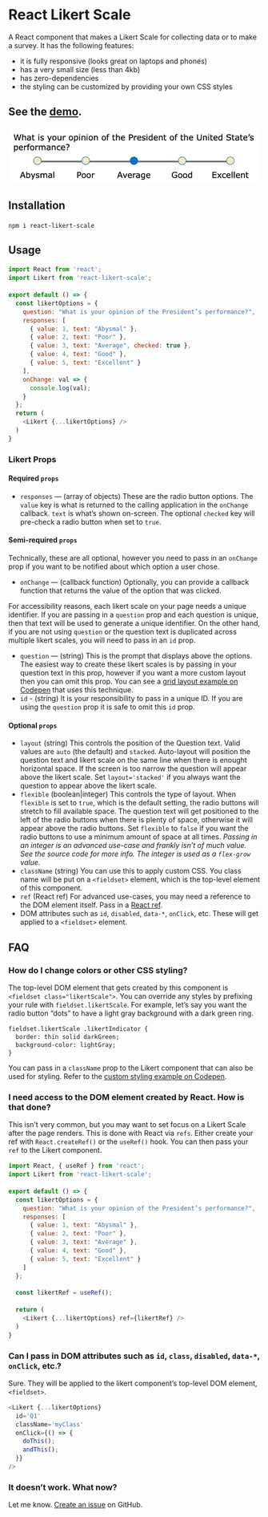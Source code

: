 React Likert Scale
======================================

A React component that makes a Likert Scale for collecting data or to make a survey. It has the
following features:

  * it is fully responsive (looks great on laptops and phones)
  * has a very small size (less than 4kb)
  * has zero-dependencies
  * the styling can be customized by providing your own CSS styles

## See the [demo](https://codepen.io/craig-creeger/full/WNGaJxe).

![Screenshot of Likert component](./likert.png)


## Installation

`npm i react-likert-scale`


## Usage

```javascript
import React from 'react';
import Likert from 'react-likert-scale';

export default () => {
  const likertOptions = {
    question: "What is your opinion of the President’s performance?",
    responses: [
      { value: 1, text: "Abysmal" },
      { value: 2, text: "Poor" },
      { value: 3, text: "Average", checked: true },
      { value: 4, text: "Good" },
      { value: 5, text: "Excellent" }
    ],
    onChange: val => {
      console.log(val);
    }
  };
  return (
    <Likert {...likertOptions} />
  )
}
```

### Likert Props

#### Required `props`

* `responses` — (array of objects) These are the radio button options. The `value` key is what is
  returned to the calling application in the `onChange` callback. `text` is what’s shown on-screen.
  The optional `checked` key will pre-check a radio button when set to `true`.

#### Semi-required `props`

Technically, these are all optional, however you need to pass in an `onChange` prop if you want to be notified about which option a user chose.

* `onChange` — (callback function) Optionally, you can provide a callback function that returns the
  value of the option that was clicked.

For accessibility reasons, each likert scale on your page needs a unique identifier. If you are
passing in a `question` prop and each question is unique, then that text will be used to generate a
unique identifier. On the other hand, if you are not using `question` or the question text is
duplicated across multiple likert scales, you will need to pass in an `id` prop.

* `question` — (string) This is the prompt that displays above the options. The easiest way to
  create these likert scales is by passing in your question text in this prop, however if you want a
  more custom layout then you can omit this prop. You can see a [grid layout example on
  Codepen](https://codepen.io/craig-creeger/pen/mdOOdjK) that uses this technique.
* `id` - (string) It is your responsibility to pass in a unique ID. If you are using the `question`
  prop it is safe to omit this `id` prop.

#### Optional `props`

* `layout` (string) This controls the position of the Question text. Valid values are `auto` (the
  default) and `stacked`. Auto-layout will position the question text and likert scale on the same
  line when there is enought horizontal space. If the screen is too narrow the question will appear
  above the likert scale. Set `layout='stacked'` if you always want the question to appear above the
  likert scale.
* `flexible` (boolean|integer) This controls the type of layout. When `flexible` is set to `true`,
  which is the default setting, the radio buttons will stretch to fill available space. The question
  text will get positioned to the left of the radio buttons when there is plenty of space, otherwise
  it will appear above the radio buttons. Set `flexible` to `false` if you want the radio buttons to
  use a minimum amount of space at all times. _Passing in an integer is an advanced use-case and frankly isn’t of much value. See the source code for more info. The integer is used as a `flex-grow` value._
* `className` (string) You can use this to apply custom CSS. You class name will be put on a
  `<fieldset>` element, which is the top-level element of this component.
* `ref` (React ref) For advanced use-cases, you may need a reference to the DOM element itself. Pass
  in a [React ref](https://reactjs.org/docs/refs-and-the-dom.html).
* DOM attributes such as `id`, `disabled`, `data-*`, `onClick`, etc. These will get applied to a `<fieldset>` element.


## FAQ

### How do I change colors or other CSS styling?

The top-level DOM element that gets created by this component is `<fieldset class="likertScale">`.
You can override any styles by prefixing your rule with `fieldset.likertScale`. For example, let’s
say you want the radio button “dots” to have a light gray background with a dark green ring.

```
fieldset.likertScale .likertIndicator {
  border: thin solid darkGreen;
  background-color: lightGray;
}
```

You can pass in a `className` prop to the Likert component that can also be used for styling. Refer to the [custom styling example on Codepen](https://codepen.io/craig-creeger/pen/WNGaJxe).

### I need access to the DOM element created by React. How is that done?

This isn’t very common, but you may want to set focus on a Likert Scale after the page renders. This
is done with React via `refs`. Either create your ref with `React.createRef()` or the `useRef()`
hook. You can then pass your `ref` to the Likert component.

```javascript
import React, { useRef } from 'react';
import Likert from 'react-likert-scale';

export default () => {
  const likertOptions = {
    question: "What is your opinion of the President’s performance?",
    responses: [
      { value: 1, text: "Abysmal" },
      { value: 2, text: "Poor" },
      { value: 3, text: "Average" },
      { value: 4, text: "Good" },
      { value: 5, text: "Excellent" }
    ]
  };

  const likertRef = useRef();

  return (
    <Likert {...likertOptions} ref={likertRef} />
  )
}
```

### Can I pass in DOM attributes such as `id`, `class`, `disabled`, `data-*`, `onClick`, etc.?

Sure. They will be applied to the likert component’s top-level DOM element, `<fieldset>`.

```javascript
<Likert {...likertOptions}
  id='Q1'
  className='myClass'
  onClick={() => {
    doThis();
    andThis();
  }}
/>
```

### It doesn’t work. What now?

Let me know. [Create an issue](https://github.com/Craig-Creeger/react-likert-scale/issues) on
GitHub.
